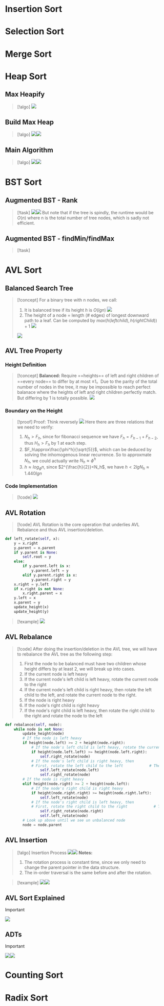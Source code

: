 # Insertion Sort



# Selection Sort



# Merge Sort





# Heap Sort
## Max Heapify
> [!algo]
> ![](Sorting.assets/image-20231210163927998.png)


## Build Max Heap
> [!algo]
> ![](Sorting.assets/image-20231210163941616.png)![](Sorting.assets/image-20231210164110140.png)

## Main Algorithm
> [!algo]
> ![](Sorting.assets/image-20231210164237894.png)![](Sorting.assets/image-20231210164318043.png)



# BST Sort
## Augmented BST - Rank
> [!task]
> ![](Sorting.assets/image-20231210165924310.png)![](Sorting.assets/image-20231210170532526.png)
> But note that if the tree is spindly, the runtime would be $O(n)$ where n is the total number of tree nodes, which is sadly not efficient.

## Augmented BST - findMin/findMax
> [!task]
> 





# AVL Sort
## Balanced Search Tree
> [!concept]
> For a binary tree with n nodes, we call:
> 1.  It is balanced tree if its height $h$ is $O(lgn)$
> ![](Sorting.assets/image-20231210165420760.png)
> 3. The height of a node = length (# edges) of longest downward path to a leaf. Can be computed by $max(h(leftchild),h(rightChild))+1$
> ![](Sorting.assets/image-20231210165608645.png)
> 
> ![](Sorting.assets/image-20231210203535425.png)





## AVL Tree Property
### Height Definition
> [!concept]
> **Balanced:** Require ==heights== of left and right children of ==every node== to differ by at most $\pm 1$。Due to the parity of the total number of nodes in the tree, it may be impossible to reach perfect balanace where the heights of left and right children perfectly match. But differing by 1 is totally possible.
> ![](Sorting.assets/image-20231210172109581.png)


### Boundary on the Height
> [!proof] Proof: Think reversely
> ![](Sorting.assets/image-20231210200208827.png)
> Here there are three relations that we need to verify:
> 1. $N_h>F_h$, since for fibonacci sequence we have $F_h=F_{h-1}+F_{h-2}$, thus $H_h>F_h$ by 1 at each step. 
> 2. $F_h\approx\frac{\phi^h}{\sqrt{5}}$, which can be deduced by solving the inhomogenous linear recurrence. So to approxmate $N_h$, we could actually write $N_{h}\approx\phi^{h}$
> 3. $h\approx log_{\phi}n$, since $2^{\frac{h}{2}}<N_h$, we have $h<2lgN_h\approx 1.440lgn$ 


### Code Implementation
> [!code]
> ![](Sorting.assets/image-20231210210428596.png)



## AVL Rotation
> [!code]
> AVL Rotation is the core operation that underlies AVL Rebalance and thus AVL insertion/deletion.
```python
def left_rotate(self, x):  
    y = x.right  
    y.parent = x.parent  
    if y.parent is None:  
        self.root = y  
    else:  
        if y.parent.left is x:  
            y.parent.left = y  
        elif y.parent.right is x:  
            y.parent.right = y  
    x.right = y.left  
    if x.right is not None:  
        x.right.parent = x  
    y.left = x  
    x.parent = y  
    update_height(x)  
    update_height(y)
```

> [!example]
> ![](Sorting.assets/image-20231210223442799.png)





## AVL Rebalance
> [!code]
> After doing the insertion/deletion in the AVL tree, we will have to rebalance the AVL tree as the following step:
> 1. First the node to be balanced must have two children whose height differs by at least 2, we will break up into cases.
> 2. If the current node is left heavy
> 	1. If the current node's left child is left heavy, rotate the current node to the right  
> 	2. If the current node's left child is right heavy, then rotate the left child to the left, and rotate the current node to the right.
> 3. If the node is right heavy 
> 	1. If the node's right child is right heavy
> 	2.  If the node's right child is left heavy, then rotate the right child to the right      and rotate the node to the left 
```python
def rebalance(self, node):  
    while node is not None:  
        update_height(node)  
        # If the node is left heavy  
        if height(node.left) >= 2 + height(node.right):  
            # If the node's left child is left heavy, rotate the current node to the right  
            if height(node.left.left) >= height(node.left.right):  
                self.right_rotate(node)  
            # If the node's left child is right heavy, then  
            # First, rotate the left child to the left            # Then, rotate the node to the right            else:  
                self.left_rotate(node.left)  
                self.right_rotate(node)  
        # If the node is right heavy  
        elif height(node.right) >= 2 + height(node.left):  
            # If the node's right child is right heavy  
            if height(node.right.right) >= height(node.right.left):  
                self.left_rotate(node)  
            # If the node's right child is left heavy, then  
            # First, rotate the right child to the right            # Then, rotate the node to the left            else:  
                self.right_rotate(node.right)  
                self.left_rotate(node)
	    # Look up above until we see un unbalanced node  
        node = node.parent
```


## AVL Insertion
> [!algo] Insertion Process
> ![](Sorting.assets/image-20231210201607375.png)![](Sorting.assets/image-20231210201617794.png)
> **Notes:**
> 1. The rotation process is constant time, since we only need to change the parent pointer in the data structure.
> 2. The in-order traversal is the same before and after the rotation.

> [!example]
> ![](Sorting.assets/image-20231210201636307.png)![](Sorting.assets/image-20231210201641195.png)




## AVL Sort Explained
> [!important]
> ![](Sorting.assets/image-20231210203316097.png)




## ADTs
> [!important]
> ![](Sorting.assets/image-20231210203412863.png)![](Sorting.assets/image-20231210203417741.png)




# Counting Sort





# Radix Sort